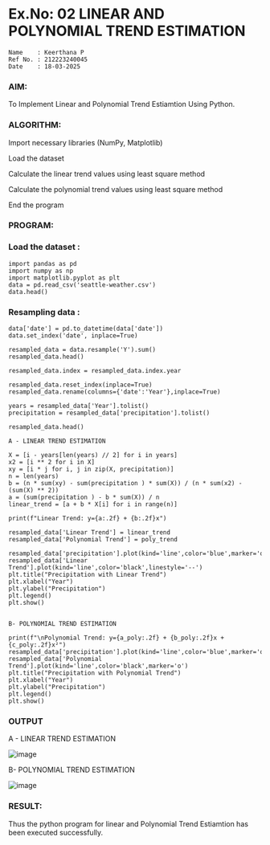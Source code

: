 # Ex.No: 02 LINEAR AND POLYNOMIAL TREND ESTIMATION
```
Name    : Keerthana P
Ref No. : 212223240045
Date    : 18-03-2025
```
### AIM:
To Implement Linear and Polynomial Trend Estiamtion Using Python.

### ALGORITHM:
Import necessary libraries (NumPy, Matplotlib)

Load the dataset

Calculate the linear trend values using least square method

Calculate the polynomial trend values using least square method

End the program
### PROGRAM:
### Load the dataset :
```
import pandas as pd 
import numpy as np 
import matplotlib.pyplot as plt 
data = pd.read_csv('seattle-weather.csv')
data.head()
```
### Resampling data :
```
data['date'] = pd.to_datetime(data['date'])
data.set_index('date', inplace=True)

resampled_data = data.resample('Y').sum()
resampled_data.head()

resampled_data.index = resampled_data.index.year

resampled_data.reset_index(inplace=True)
resampled_data.rename(columns={'date':'Year'},inplace=True)

years = resampled_data['Year'].tolist()
precipitation = resampled_data['precipitation'].tolist()

resampled_data.head()

A - LINEAR TREND ESTIMATION

X = [i - years[len(years) // 2] for i in years]
x2 = [i ** 2 for i in X]
xy = [i * j for i, j in zip(X, precipitation)]
n = len(years)
b = (n * sum(xy) - sum(precipitation ) * sum(X)) / (n * sum(x2) - (sum(X) ** 2))
a = (sum(precipitation ) - b * sum(X)) / n
linear_trend = [a + b * X[i] for i in range(n)]

print(f"Linear Trend: y={a:.2f} + {b:.2f}x")

resampled_data['Linear Trend'] = linear_trend
resampled_data['Polynomial Trend'] = poly_trend

resampled_data['precipitation'].plot(kind='line',color='blue',marker='o')
resampled_data['Linear Trend'].plot(kind='line',color='black',linestyle='--')
plt.title("Precipitation with Linear Trend")
plt.xlabel("Year")
plt.ylabel("Precipitation")
plt.legend()
plt.show()


B- POLYNOMIAL TREND ESTIMATION

print(f"\nPolynomial Trend: y={a_poly:.2f} + {b_poly:.2f}x + {c_poly:.2f}x²")
resampled_data['precipitation'].plot(kind='line',color='blue',marker='o')
resampled_data['Polynomial Trend'].plot(kind='line',color='black',marker='o')
plt.title("Precipitation with Polynomial Trend")
plt.xlabel("Year")
plt.ylabel("Precipitation")
plt.legend()
plt.show()
```
### OUTPUT
A - LINEAR TREND ESTIMATION

![image](https://github.com/user-attachments/assets/cc53126c-c85c-4377-bec9-bc4d964db969)


B- POLYNOMIAL TREND ESTIMATION

![image](https://github.com/user-attachments/assets/6017525a-8b58-4b0d-8b19-591f856127a8)


### RESULT:
Thus the python program for linear and Polynomial Trend Estiamtion has been executed successfully.
